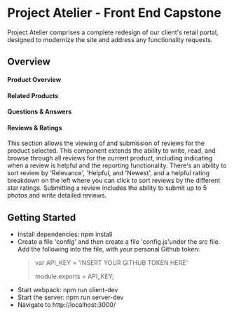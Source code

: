 # Project Atelier - Front End Capstone

Project Atelier comprises a complete redesign of our client's retail portal, designed to modernize the site and address any functionality requests.

## Overview

#### Product Overview

#### Related Products

#### Questions & Answers

#### Reviews & Ratings
This section allows the viewing of and submission of reviews for the product selected. This component extends the ability to write, read, and browse through all reviews for the current product, including indicating when a review is helpful and the reporting functionality. There's an ability to sort review by 'Relevance', 'Helpful, and 'Newest', and a helpful rating breakdown on the left where you can click to sort reviews by the different star ratings. Submitting a review includes the ability to submit up to 5 photos and write detailed reviews.

## Getting Started
<ul>
<li>Install dependencies: npm install
<br/>
<li>Create a file 'config' and then create a file 'config.js'under the src file. Add the following into the file, with your personal Github token:
<br/>
<blockquote>var API_KEY = 'INSERT YOUR GITHUB TOKEN HERE'

module.exports = API_KEY;</blockquote>
 <li>Start webpack: npm run client-dev
 <li>Start the server: npm run server-dev
 <li>Navigate to http://localhost:3000/
</ul>
